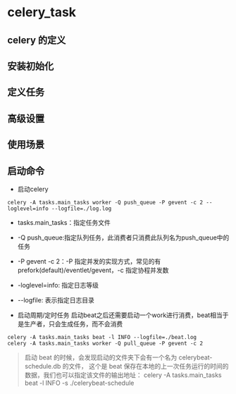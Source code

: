 # celery_task

## celery 的定义

## 安装初始化

## 定义任务

## 高级设置

## 使用场景

## 启动命令

* 启动celery

```shell
celery -A tasks.main_tasks worker -Q push_queue -P gevent -c 2 --loglevel=info --logfile=./log.log
```
* tasks.main_tasks：指定任务文件
* -Q push_queue:指定队列任务，此消费者只消费此队列名为push_queue中的任务
* -P gevent -c 2：-P 指定并发的实现方式，常见的有prefork(default)/eventlet/gevent，-c 指定协程并发数
* -loglevel=info: 指定日志等级
* --logfile: 表示指定日志目录


* 启动周期/定时任务
启动beat之后还需要启动一个work进行消费，beat相当于是生产者，只会生成任务，而不会消费
```shell
celery -A tasks.main_tasks beat -l INFO --logfile=./beat.log
celery -A tasks.main_tasks worker -Q pull_queue -P gevent -c 2
```
>启动 beat 的时候，会发现启动的文件夹下会有一个名为 celerybeat-schedule.db 的文件，
这个是 beat 保存在本地的上一次任务运行的时间的数据，我们也可以指定该文件的输出地址：
celery -A tasks.main_tasks beat -l INFO -s ./celerybeat-schedule

